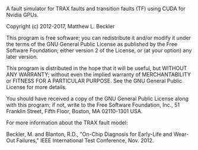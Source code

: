 A fault simulator for TRAX faults and transition faults (TF) using CUDA for Nvidia GPUs.

Copyright (c) 2012-2017, Matthew L. Beckler

This program is free software; you can redistribute it and/or modify
it under the terms of the GNU General Public License as published by
the Free Software Foundation; either version 2 of the License, or
(at your option) any later version.

This program is distributed in the hope that it will be useful,
but WITHOUT ANY WARRANTY; without even the implied warranty of
MERCHANTABILITY or FITNESS FOR A PARTICULAR PURPOSE.  See the
GNU General Public License for more details.

You should have received a copy of the GNU General Public License along
with this program; if not, write to the Free Software Foundation, Inc.,
51 Franklin Street, Fifth Floor, Boston, MA 02110-1301 USA.

For more information about the TRAX fault model:

Beckler, M. and Blanton, R.D., "On-Chip Diagnosis for Early-Life and Wear-Out Failures," IEEE International Test Conference, Nov. 2012.


